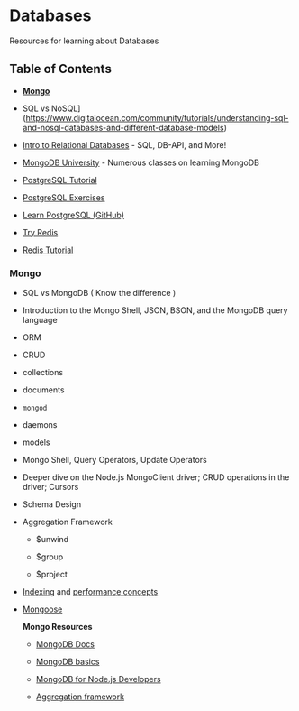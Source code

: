 # Databases

Resources for learning about Databases

## Table of Contents

- **[Mongo](#mongo)**

- SQL vs NoSQL](https://www.digitalocean.com/community/tutorials/understanding-sql-and-nosql-databases-and-different-database-models)

- [Intro to Relational Databases](https://www.udacity.com/course/intro-to-relational-databases--ud197) - SQL, DB-API, and More!

- [MongoDB University](https://university.mongodb.com/) - Numerous classes on learning MongoDB

- [PostgreSQL Tutorial](https://www.tutorialspoint.com/postgresql/)

- [PostgreSQL Exercises](https://pgexercises.com/)

- [Learn PostgreSQL (GitHub)](https://github.com/dwyl/learn-postgresql)

- [Try Redis](https://try.redis.io/)

- [Redis Tutorial](https://www.tutorialspoint.com/redis/)



### Mongo

- SQL vs MongoDB ( Know the difference )

- Introduction to the Mongo Shell, JSON, BSON, and the MongoDB query language

- ORM

- CRUD

- collections

- documents

- `mongod`

- daemons

- models

- Mongo Shell, Query Operators, Update Operators

- Deeper dive on the Node.js MongoClient driver; CRUD operations in the driver; Cursors

- Schema Design

- Aggregation Framework

  - $unwind

  - $group

  - $project

- [Indexing](https://docs.mongodb.com/manual/indexes/?searchProperty=all&query=indexing) and [performance concepts](https://docs.mongodb.com/manual/administration/analyzing-mongodb-performance/index.html)

- [Mongoose](http://mongoosejs.com/docs/guide.html)

    **Mongo Resources**

  - [MongoDB Docs](https://docs.mongodb.com/)

  - [MongoDB basics](https://university.mongodb.com/courses/M001/about)

  - [MongoDB for Node.js Developers](https://university.mongodb.com/courses/M101JS/about)

  - [Aggregation framework](https://university.mongodb.com/courses/M121/about)
